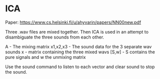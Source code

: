 # ICA

Paper: https://www.cs.helsinki.fi/u/ahyvarin/papers/NN00new.pdf

Three .wav files are mixed together. Then ICA is used in an attempt to disambiguate the three sounds from each other.

A - The mixing matrix
x1,x2,x3 - The sound data for the 3 separate wav sounds
x - matrix containing the three mixed wavs
[S,w] - S contains the pure signals and w the unmixing matrix

Use the sound command to listen to each vector and clear sound to stop the sound.
